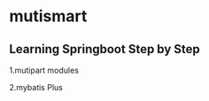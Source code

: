# mutismart
<h2>Learning Springboot Step by Step</h2>
<p>1.mutipart modules</br>
<p>2.mybatis Plus</br>
